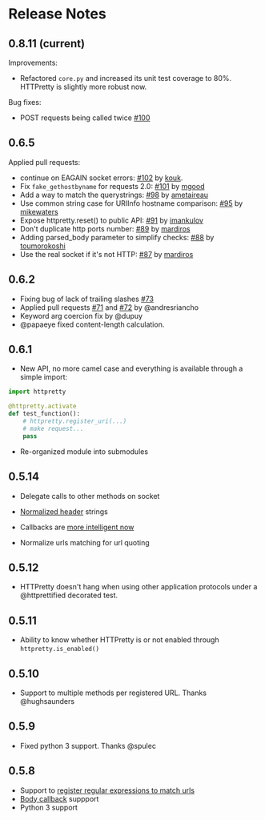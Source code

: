 # Release Notes

## 0.8.11 (current)

Improvements:

* Refactored `core.py` and increased its unit test coverage to 80%. HTTPretty is slightly more robust now.

Bug fixes:

* POST requests being called twice [#100](https://github.com/gabrielfalcao/HTTPretty/pull/100)

## 0.6.5

Applied pull requests:

* continue on EAGAIN socket errors: [#102](https://github.com/gabrielfalcao/HTTPretty/pull/102) by [kouk](http://github.com/kouk).
* Fix `fake_gethostbyname` for requests 2.0: [#101](https://github.com/gabrielfalcao/HTTPretty/pull/101) by [mgood](http://github.com/mgood)
* Add a way to match the querystrings: [#98](https://github.com/gabrielfalcao/HTTPretty/pull/98) by [ametaireau](http://github.com/ametaireau)
* Use common string case for URIInfo hostname comparison: [#95](https://github.com/gabrielfalcao/HTTPretty/pull/95) by [mikewaters](http://github.com/mikewaters)
* Expose httpretty.reset() to public API: [#91](https://github.com/gabrielfalcao/HTTPretty/pull/91) by [imankulov](http://github.com/imankulov)
* Don't duplicate http ports number: [#89](https://github.com/gabrielfalcao/HTTPretty/pull/89) by [mardiros](http://github.com/mardiros)
* Adding parsed_body parameter to simplify checks: [#88](https://github.com/gabrielfalcao/HTTPretty/pull/88) by [toumorokoshi](http://github.com/toumorokoshi)
* Use the real socket if it's not HTTP: [#87](https://github.com/gabrielfalcao/HTTPretty/pull/87) by [mardiros](http://github.com/mardiros)

## 0.6.2

* Fixing bug of lack of trailing slashes [#73](https://github.com/gabrielfalcao/HTTPretty/issues/73)
* Applied pull requests [#71](https://github.com/gabrielfalcao/HTTPretty/pull/71) and [#72](https://github.com/gabrielfalcao/HTTPretty/pull/72) by @andresriancho
* Keyword arg coercion fix by @dupuy
* @papaeye fixed content-length calculation.

## 0.6.1

* New API, no more camel case and everything is available through a simple import:

```python
import httpretty

@httpretty.activate
def test_function():
    # httpretty.register_uri(...)
    # make request...
    pass
```

* Re-organized module into submodules

## 0.5.14

* Delegate calls to other methods on socket

* [Normalized header](https://github.com/gabrielfalcao/HTTPretty/pull/49) strings

* Callbacks are [more intelligent now](https://github.com/gabrielfalcao/HTTPretty/pull/47)

* Normalize urls matching for url quoting

## 0.5.12

* HTTPretty doesn't hang when using other application protocols under
  a @httprettified decorated test.

## 0.5.11

* Ability to know whether HTTPretty is or not enabled through `httpretty.is_enabled()`

## 0.5.10

* Support to multiple methods per registered URL. Thanks @hughsaunders

## 0.5.9

* Fixed python 3 support. Thanks @spulec

## 0.5.8

* Support to [register regular expressions to match urls](#matching-regular-expressions)
* [Body callback](#dynamic-responses-through-callbacks) suppport
* Python 3 support
